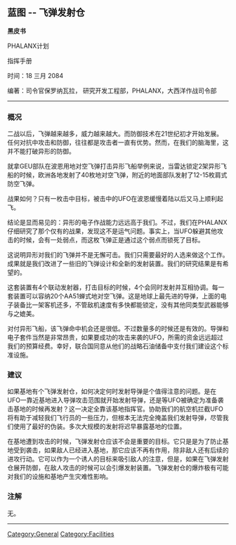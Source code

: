 ## 蓝图 -- 飞弹发射仓

**黑皮书**

PHALANX计划

指挥手册

时间：18 三月 2084

编著：司令官保罗纳瓦拉， 研究开发工程部，PHALANX，大西洋作战司令部

------------------------------------------------------------------------

### 概况

二战以后，飞弹越来越多，威力越来越大。而防御技术在21世纪初才开始发展。任何对抗中攻击和防御，往往都是攻击者一直有优势。然而，在我们的脑海里，这并不能打破异形的防御。

就拿GEU部队在波恩用地对空飞弹打击异形飞船举例来说，当雷达锁定2架异形飞船的时候，欧洲各地发射了40枚地对空飞弹，附近的地面部队发射了12-15枚肩式防空飞弹。

战果如何？只有一枚击中目标，被击中的UFO在波恩缓慢着陆以后又马上顺利起飞。

结论是显而易见的：异形的电子作战能力远远高于我们。不过，我们在PHALANX仔细研究了那个仅有的战果，发现这不是运气问题。事实上，当UFO躲避其他攻击的时候，会有一处弱点，而这枚飞弹正是通过这个弱点而锁死了目标。

这说明异形对我们的飞弹并不是无懈可击。我们只需要最好的人选来做这个工作。成果就是我们改进了一些旧的飞弹设计和全新的发射装置。我们的研究结果是有希望的。

这套装置有4个联动发射器，打击目标的时候，4个会同时发射并互相协调。每一套装置可以容纳20个AA51蝉式地对空飞弹。这是地球上最先进的导弹，上面的电子装备比一架客机还多，不管敌机速度有多快都能锁定，没有其他同类型武器能够与之媲美。

对付异形飞船，该飞弹命中机会还是很低。不过数量多的时候还是有效的。导弹和电子套件当然是非常昂贵，如果要成功的攻击来袭的UFO，所需的资金远远超过我们的预算经费。幸好，联合国同意从他们的战略石油储备中支付我们建设这个标准设施。

### 建议

如果基地有个飞弹发射仓，如何决定何时发射导弹是个值得注意的问题。是在UFO一靠近基地进入导弹攻击范围就开始发射导弹，还是等UFO被确定为准备袭击基地的时候再发射？这一决定全靠该基地指挥官。协助我们的航空机拦截UFO将有助于减轻我们飞行员的一些压力，但根本无法完全掩盖我们发射导弹，尽管我们使用了最好的伪装。多次大规模的发射将迟早暴露基地的位置。

在基地遭到攻击的时候，飞弹发射仓应该不会是重要的目标。它只是是为了防止基地受到袭击，如果敌人已经进入基地，那它应该不再有作用，除非敌人还有后续的进攻行动。它可以作为一个诱人的目标来吸引敌人的注意，但是，如果在飞弹发射仓展开防御，在敌人攻击的时候可以会引爆发射装置。飞弹发射仓的爆炸极有可能对我们的设施和基地产生灾难性影响。

### 注解

无。

------------------------------------------------------------------------

[Category:General](Category:General "wikilink")
[Category:Facilities](Category:Facilities "wikilink")